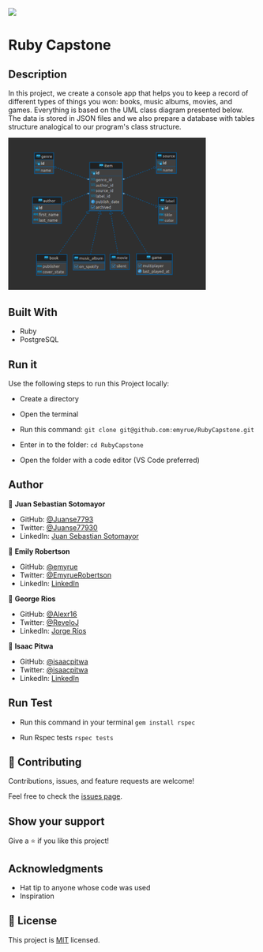 ![](https://img.shields.io/badge/Microverse-blueviolet)

# Ruby Capstone

## Description

In this project, we create a console app that helps you to keep a record of different types of things you won: books, music albums, movies, and games. Everything is based on the UML class diagram presented below. The data is stored in JSON files and we also prepare a database with tables structure analogical to our program's class structure.

<img src="./Images/Capstone.png" width="400px">

## Built With

- Ruby
- PostgreSQL


## Run it

Use the following steps to run this Project locally:

- Create a directory

- Open the terminal

- Run this command:
`git clone git@github.com:emyrue/RubyCapstone.git`

- Enter in to the folder:
`cd RubyCapstone`

- Open the folder with a code editor (VS Code preferred)


## Author

👤 **Juan Sebastian Sotomayor**

- GitHub: [@Juanse7793](https://github.com/Juanse7793)
- Twitter: [@Juanse77930](https://twitter.com/Juanse77930)
- LinkedIn: [Juan Sebastian Sotomayor](https://linkedin.com/in/juansebastiansotomayor)

👤 **Emily Robertson**

- GitHub: [@emyrue](https://github.com/emyrue)
- Twitter: [@EmyrueRobertson](https://twitter.com/EmyrueRobertson)
- LinkedIn: [LinkedIn](https://www.linkedin.com/in/emilyruthrobertson/) 

👤 **George Rios**

- GitHub: [@Alexr16](https://github.com/Alexr16)
- Twitter: [@ReveloJ](https://twitter.com/ReveloJ)
- LinkedIn: [Jorge Ríos](https://www.linkedin.com/in/jorgeriosr/) 

👤 **Isaac Pitwa**

- GitHub: [@isaacpitwa](https://github.com/isaacpitwa)
- Twitter: [@isaacpitwa](https://twitter.com/isaacpitwa)
- LinkedIn: [LinkedIn](https://linkedin.com/in/isaac-pitwa)


## Run Test

- Run this command in your terminal
`gem install rspec`

- Run Rspec tests
`rspec tests`

## 🤝 Contributing

Contributions, issues, and feature requests are welcome!

Feel free to check the [issues page](../../issues/).

## Show your support

Give a ⭐️ if you like this project!

## Acknowledgments

- Hat tip to anyone whose code was used
- Inspiration


## 📝 License

This project is [MIT](./LICENSE) licensed.